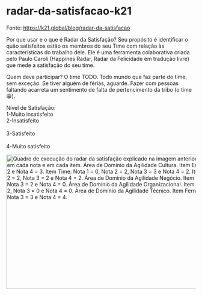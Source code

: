 # radar-da-satisfacao-k21

Fonte: https://k21.global/blog/radar-da-satisfacao

Por que usar e o que é Radar da Satisfação?
Seu propósito é identificar o quão satisfeitos estão os membros do seu Time com relação às características do trabalho dele. Ele é uma ferramenta colaborativa criada pelo Paulo Caroli (Happines Radar, Radar da Felicidade em tradução livre) que mede a satisfação do seu time.

Quem deve participar?
O time TODO. Todo mundo que faz parte do time, sem exceção. Se tiver alguém de férias, aguarde. Fazer com pessoas faltando acarreta um sentimento de falta de pertencimento da tribo (o time 😁).

Nível de Satisfação:
<br>
1-Muito insatisfeito
<br>
2-Insatisfeito
<br>	
3-Satisfeito
<br>	
4-Muito satisfeito

<img aria-describedby="caption-attachment-17588" class="size-full wp-image-17588" src="https://k21.global/wp-content/uploads/Radar-da-Satisfação-Quadro-com-as-notas.png" alt="Quadro de execução do radar da satisfação explicado na imagem anterior com pequenos post-its colados em cada nota e em cada item. Área de Domínio da Agilidade Cultura. Item Eu: Nota 1 = 2, Nota 2 = 0, Nota 3 = 2 e Nota 4 = 3. Item Time: Nota 1 = 0, Nota 2 = 2, Nota 3 = 3 e Nota 4 = 2. Item Organização: Nota 1 = 1, Nota 2 = 2, Nota 3 = 2 e Nota 4 = 2. Área de Domínio da Agilidade Negócio. Item Entregas: Nota 1 = 2, Nota 2 = 3, Nota 3 = 2 e Nota 4 = 0. Área de Domínio da Agilidade Organizacional. Item Processos: Nota 1 = 5, Nota 2 = 2, Nota 3 = 0 e Nota 4 = 0. Área de Domínio da Agilidade Técnico. Item Ferramentas: Nota 1 = 0, Nota 2 = 0, Nota 3 = 3 e Nota 4 = 4." width="731" height="356" srcset="https://k21.global/wp-content/uploads/Radar-da-Satisfação-Quadro-com-as-notas-200x97.png 200w, https://k21.global/wp-content/uploads/Radar-da-Satisfação-Quadro-com-as-notas-300x146.png 300w, https://k21.global/wp-content/uploads/Radar-da-Satisfação-Quadro-com-as-notas-400x195.png 400w, https://k21.global/wp-content/uploads/Radar-da-Satisfação-Quadro-com-as-notas-600x292.png 600w, https://k21.global/wp-content/uploads/Radar-da-Satisfação-Quadro-com-as-notas.png 731w" sizes="(max-width: 731px) 100vw, 731px">
